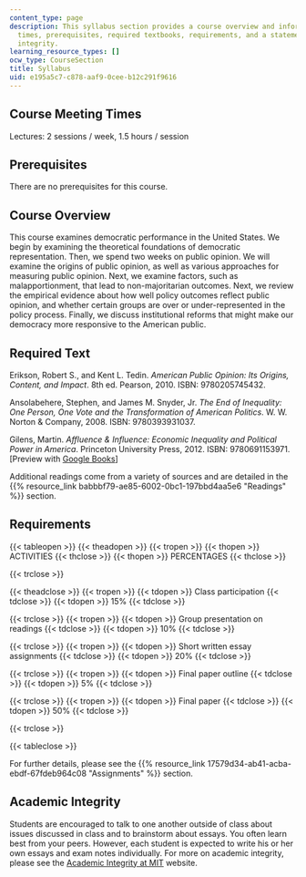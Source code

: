 ```yaml
---
content_type: page
description: This syllabus section provides a course overview and information on meeting
  times, prerequisites, required textbooks, requirements, and a statement on academic
  integrity.
learning_resource_types: []
ocw_type: CourseSection
title: Syllabus
uid: e195a5c7-c878-aaf9-0cee-b12c291f9616
---
```


Course Meeting Times
--------------------

Lectures: 2 sessions / week, 1.5 hours / session

Prerequisites
-------------

There are no prerequisites for this course.

Course Overview
---------------

This course examines democratic performance in the United States. We begin by examining the theoretical foundations of democratic representation. Then, we spend two weeks on public opinion. We will examine the origins of public opinion, as well as various approaches for measuring public opinion. Next, we examine factors, such as malapportionment, that lead to non-majoritarian outcomes. Next, we review the empirical evidence about how well policy outcomes reflect public opinion, and whether certain groups are over or under-represented in the policy process. Finally, we discuss institutional reforms that might make our democracy more responsive to the American public.

Required Text
-------------

Erikson, Robert S., and Kent L. Tedin. _American Public Opinion: Its Origins, Content, and Impact_. 8th ed. Pearson, 2010. ISBN: 9780205745432.

Ansolabehere, Stephen, and James M. Snyder, Jr. _The End of Inequality: One Person, One Vote and the Transformation of American Politics_. W. W. Norton & Company, 2008. ISBN: 9780393931037.

Gilens, Martin. _Affluence & Influence: Economic Inequality and Political Power in America_. Princeton University Press, 2012. ISBN: 9780691153971. \[Preview with [Google Books](http://books.google.com/books?id=_hxXpVlF8XYC&pg=PAfrontcover)\]

Additional readings come from a variety of sources and are detailed in the {{% resource_link babbbf79-ae85-6002-0bc1-197bbd4aa5e6 "Readings" %}} section.

Requirements
------------

{{< tableopen >}}
{{< theadopen >}}
{{< tropen >}}
{{< thopen >}}
ACTIVITIES
{{< thclose >}}
{{< thopen >}}
PERCENTAGES
{{< thclose >}}

{{< trclose >}}

{{< theadclose >}}
{{< tropen >}}
{{< tdopen >}}
Class participation
{{< tdclose >}}
{{< tdopen >}}
15%
{{< tdclose >}}

{{< trclose >}}
{{< tropen >}}
{{< tdopen >}}
Group presentation on readings
{{< tdclose >}}
{{< tdopen >}}
10%
{{< tdclose >}}

{{< trclose >}}
{{< tropen >}}
{{< tdopen >}}
Short written essay assignments
{{< tdclose >}}
{{< tdopen >}}
20%
{{< tdclose >}}

{{< trclose >}}
{{< tropen >}}
{{< tdopen >}}
Final paper outline
{{< tdclose >}}
{{< tdopen >}}
5%
{{< tdclose >}}

{{< trclose >}}
{{< tropen >}}
{{< tdopen >}}
Final paper
{{< tdclose >}}
{{< tdopen >}}
50%
{{< tdclose >}}

{{< trclose >}}

{{< tableclose >}}

For further details, please see the {{% resource_link 17579d34-ab41-acba-ebdf-67fdeb964c08 "Assignments" %}} section.

Academic Integrity
------------------

Students are encouraged to talk to one another outside of class about issues discussed in class and to brainstorm about essays. You often learn best from your peers. However, each student is expected to write his or her own essays and exam notes individually. For more on academic integrity, please see the [Academic Integrity at MIT](http://integrity.mit.edu/) website.